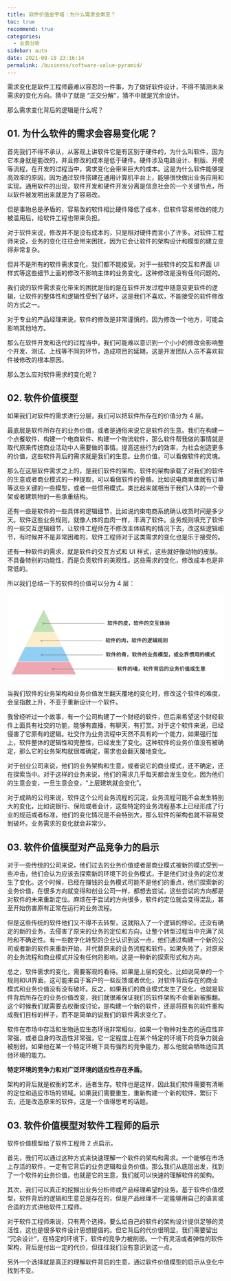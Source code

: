 ```yaml
---
title: 软件价值金字塔：为什么需求会常变？
toc: true
recommend: true
categories: 
  - 业务分析
sidebar: auto
date: 2021-08-18 23:16:14
permalink: /business/software-value-pyramid/
---
```




需求变化是软件工程师最难以容忍的一件事，为了做好软件设计，不得不猜测未来需求的变化方向。猜中了就是 “正交分解”，猜不中就是冗余设计。

那么需求变化背后的逻辑是什么呢？

## 01. 为什么软件的需求会容易变化呢？



首先我们不得不承认，从客观上讲软件它是有区别于硬件的，为什么叫软件，因为它本身就是能改的，并且修改的成本是低于硬件。硬件涉及电路设计、制版、开模等流程，在开发的过程当中，需求变化会带来巨大的成本。这是为什么软件能够提高效率的原因，因为通过软件搭建在通用计算机平台上，能够很快做出业务应用和实现。通用软件的出现，软件开发和硬件开发分离是信息社会的一个关键节点，所以软件被发明出来就是为了容易改。

但是事物总是矛盾的，容易改的软件相比硬件降低了成本，但软件容易修改的能力被滥用后，给软件工程也带来负担。

对于软件来说，修改并不是没有成本的，只是相对硬件而言小了许多。对软件工程师来说，业务的变化往往会带来困扰，因为它会让软件的架构设计和模型的建立变得非常复杂。

但并不是所有的软件需求变化，我们都不能接受。对于一些软件的交互和界面 UI 样式等这些细节上面的修改不影响主体的业务变化，这种修改是没有任何问题的。

我们说的软件需求变化带来的困扰是指的是在软件开发过程中随意变更软件的逻辑，让软件的整体性和逻辑性受到了破坏，这是我们不喜欢，不能接受的软件修改的方式之一。

对于专业的产品经理来说，软件的修改是非常谨慎的，因为修改一个地方，可能会影响其他地方。

那么在软件开发和迭代的过程当中，我们可能难以意识到一个小小的修改会影响整个开发、测试、上线等不同的环节，造成项目的延期，这是开发团队人员不喜欢软件被修改的根本原因。

那么怎么应对软件需求的变化呢？

## 02. 软件价值模型

如果我们对软件的需求进行分层，我们可以把软件所存在的价值分为 4 层。

最底层是软件所存在的业务价值，或者是通俗来说它是软件的生意。我们在构建一个点餐软件、构建一个电商软件、构建一个物流软件，那么软件帮我做的事情就是取代原来传统商业活动中人需要做的事情。提高这些行为的效率，为社会创造更多的价值，这些软件背后的需求就是我们的生意。业务价值，可以看做软件的灵魂。

那么在这层软件需求之上的，是我们软件的架构，软件的架构承载了对我们的软件的生意或者商业模式的一种提取，可以看做软件的骨骼。比如说电商里面就有订单等这些关键的一些模型，或者一些惯用模式。类比起来就相当于我们人体的一个骨架或者建筑物的一些承重结构。

还有一些是软件的一些具体的逻辑细节，比如说约束电商系统确认收货时间是多少天。软件这些业务规则，就像人体的血肉一样，丰满了软件。业务规则填充了软件的一些交互逻辑细节，让软件工程师在不修改主体结构的情况下去，改这些逻辑细节，有时候并不是非常困难的，软件工程师对于这类需求的变化也是乐于接受的。

还有一种软件的需求，就是软件的交互方式和 UI 样式，这些就好像动物的皮肤。不具备特别的功能性，而是负责软件的美观性。这些需求的变化，修改成本也是非常低的。

所以我们总结一下的软件的价值可以分为 4 层：

![image-20210825220323450](./02.software-value-pyramid/image-20210825220323450.png)

当我们软件的业务架构和业务价值发生翻天覆地的变化时，修改这个软件的难度，会呈指数上升，不亚于重新设计一个软件。

我曾经听过一个故事，有一个公司构建了一个财经的软件，但后来希望这个财经软件上面具有社交的功能，能够有直播，有聊天，有打赏。对于这个软件来说，已经侵害了它原有的逻辑。社交作为业务流程中天然不具有的一个能力，如果强行加上，软件整体的逻辑性和完整性，已经发生了变化。这种软件的业务价值没有被确定，那么它的业务架构就很难确定，需求也会翻天覆地变化。

对于创业公司来说，他们的业务架构和生意，或者说它的商业模式，还不确定，还在探索当中。对于这样的业务来说，他们的需求几乎每天都会发生变化，因为他们的生意会变，一旦生意会变，“上层建筑就会变化”。

对于成熟的公司来说，软件这个公司业务流程的沉淀，业务流程可能不会发生特别大的变化，比如说银行、保险或者会计，这些特定的业务流程基本上已经形成了行业的规范或者标准，他们的变化情况是不会特别大，那么软件的架构也就不容易受到破坏。业务需求的变化就会非常少。



## 03. 软件价值模型对产品竞争力的启示



对于一些传统的公司来说，他们过去的业务价值或者是商业模式被新的模式受到一些冲击，他们会认为应该去探索新的环境下的业务模式，于是他们对业务的定位发生了变化。这个时候，已经在赚钱的业务模式可能不是他们的重点，他们探索新的业务价值，在很多方向就变得和创业公司一样，都想去尝试，这些尝试的方向都是对软件的未来重新定位。麻烦在于尝试的方向很多，软件的定位就会变得混乱，甚至开始伤害原有正常在运行的业务流程。

但是这些传统的软件他们又不得不去转型，这就陷入了一个逻辑的悖论。还没有确定的新的业务，去侵害了原来的业务的定位和方向，让整个转型过程当中充满了风险和不确定性。有一些数字化转型的企业认识到这一点，他们通过构建一个新的公司或者新的软件来重新开始，并代替原来的业务流程和软件。如果失败了，对原来的业务流程和商业模式并没有任何的影响，这是一种新的探索形式和方向。

总之，软件需求的变化，需要客观的看待。如果是上层的变化，比如说简单的一个规则和UI界面，这可能来自于客户的一些反馈或者优化，对软件背后存在的商业模式和业务价值没有没有破坏。反之，如果我们的商业模式发生了变化，也就是软件背后所存在的业务价值改变，我们就很难保证我们的软件架构不会重新被推翻。这个时候我们就需要去权衡或讨论，是构建一个新的软件，还是将原有的软件重构成我们目标的样子，而不是简单的说我们的软件需求变化了。

软件在市场中存活和生物适应生态环境非常相似，如果一个物种对生态的适应性非常强，或者自身的改造性非常强，它一定程度上在某个特定的环境下的竞争力就会被削弱，如果他在某一个特定环境下具有强烈的竞争能力，那么他就会牺牲适应其他环境的能力。

**特定环境的竞争力和对广泛环境的适应性存在矛盾。**

架构的背后就是权衡的艺术，适者生存。软件也是这样，因此我们软件需要有清晰的定位和适应市场的领域。如果我们需要重生，重新构建一个新的软件，繁衍下去，还是改造原来的软件，这是一个值得思考的话题。



## 03. 软件价值模型对软件工程师的启示



软件价值模型给了软件工程师 2 点启示。

首先，我们可以通过这种方式来快速理解一个软件的架构和需求。一个能够在市场上存活的软件，一定有它背后的业务逻辑和业务价值。那么我们从底层出发，找到了一个软件的业务价值，也就是它的生意，我们就可以快速的理解软件的架构。

其次，我们可以真正的挖掘出业务分析师或产品经理希望的业务。基于软件价值模型，软件背后的逻辑和生意总是存在的，但是产品经理不一定能够用自己的语言或合适的方式讲给软件工程师。

对于软件工程师来说，只有两个选择。要么给自己的软件的架构设计提供足够的灵活性，这也是很多软件设计思想提倡的。但它背后的代价很明显，我们需要留出 “冗余设计”，在特定的环境下，软件的竞争力被削弱。一个有灵活或者弹性的软件架构，背后是付出一定的代价，但往往我们没有意识到这一点。

另外一个选择就是真正的理解软件背后的生意，通过软件价值模型的启示从变化中找到不变。
